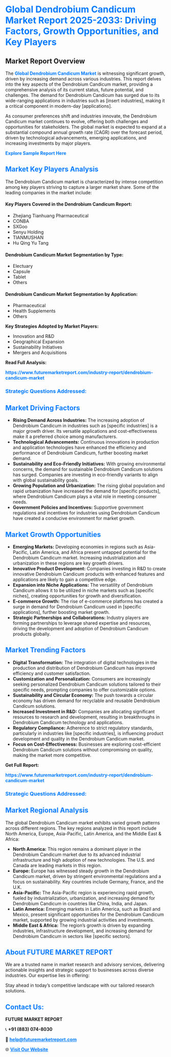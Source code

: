 <h1 style="color: #007BFF;">Global Dendrobium Candicum Market Report 2025-2033: Driving Factors, Growth Opportunities, and Key Players</h1>

<section id="overview">
<h2>Market Report Overview</h2>
<p>The <a href="https://www.futuremarketreport.com/industry-report/dendrobium-candicum-market" style="color: #007BFF; text-decoration: none;"><strong>Global Dendrobium Candicum Market</strong></a> is witnessing significant growth, driven by increasing demand across various industries. This report delves into the key aspects of the Dendrobium Candicum market, providing a comprehensive analysis of its current status, future potential, and challenges. The demand for Dendrobium Candicum has surged due to its wide-ranging applications in industries such as [insert industries], making it a critical component in modern-day [applications].</p>
<p>As consumer preferences shift and industries innovate, the Dendrobium Candicum market continues to evolve, offering both challenges and opportunities for stakeholders. The global market is expected to expand at a substantial compound annual growth rate (CAGR) over the forecast period, driven by technological advancements, emerging applications, and increasing investments by major players.</p>
</section>

<section id="overview">
<p><a href="https://www.futuremarketreport.com/request-sample/reportId=85636" style="color: #007BFF; text-decoration: none;"><strong>Explore Sample Report Here</strong></a></p>
</section>

<section id="key-players">
<h2 style="color: #007BFF;">Market Key Players Analysis</h2>
<p>The Dendrobium Candicum market is characterized by intense competition among key players striving to capture a larger market share. Some of the leading companies in the market include:</p>
<h4>Key Players Covered in the Dendrobium Candicum Report:</h4>
<ul><li>Zhejiang Tianhuang Pharmaceutical</li><li>CONBA</li><li>SXGoo</li><li>Senyu Holding</li><li>TIANMUSHAN</li><li>Hu Qing Yu Tang</li></ul>
<h4>Dendrobium Candicum Market Segmentation by Type:</h4>
<ul><li>Electuary</li><li>Capsule</li><li>Tablet</li><li>Others</li></ul>

<h4>Dendrobium Candicum Market Segmentation by Application:</h4>
<ul><li>Pharmaceutical</li><li>Health Supplements</li><li>Others</li></ul>
<p><strong>Key Strategies Adopted by Market Players:</strong></p>
<ul>
<li>Innovation and R&D</li>
<li>Geographical Expansion</li>
<li>Sustainability Initiatives</li>
<li>Mergers and Acquisitions</li>
</ul>
</section>

<section>
<p><strong>Read Full Analysis: </strong></p><a href="https://www.futuremarketreport.com/industry-report/dendrobium-candicum-market" style="color: #007BFF; text-decoration: none;"><strong>https://www.futuremarketreport.com/industry-report/dendrobium-candicum-market</strong></a>
<h3 style="color: #007BFF;">Strategic Questions Addressed:</h3>
</section>

<section id="driving-factors">
<h2 style="color: #007BFF;">Market Driving Factors</h2>
<ul>
<li><strong>Rising Demand Across Industries:</strong> The increasing adoption of Dendrobium Candicum in industries such as [specific industries] is a major growth driver. Its versatile applications and cost-effectiveness make it a preferred choice among manufacturers.</li>
<li><strong>Technological Advancements:</strong> Continuous innovations in production and application technologies have enhanced the efficiency and performance of Dendrobium Candicum, further boosting market demand.</li>
<li><strong>Sustainability and Eco-Friendly Initiatives:</strong> With growing environmental concerns, the demand for sustainable Dendrobium Candicum solutions has surged. Companies are investing in eco-friendly variants to align with global sustainability goals.</li>
<li><strong>Growing Population and Urbanization:</strong> The rising global population and rapid urbanization have increased the demand for [specific products], where Dendrobium Candicum plays a vital role in meeting consumer needs.</li>
<li><strong>Government Policies and Incentives:</strong> Supportive government regulations and incentives for industries using Dendrobium Candicum have created a conducive environment for market growth.</li>
</ul>
</section>

<section id="growth-opportunities">
<h2 style="color: #007BFF;">Market Growth Opportunities</h2>
<ul>
<li><strong>Emerging Markets:</strong> Developing economies in regions such as Asia-Pacific, Latin America, and Africa present untapped potential for the Dendrobium Candicum market. Increasing industrialization and urbanization in these regions are key growth drivers.</li>
<li><strong>Innovative Product Development:</strong> Companies investing in R&D to create innovative Dendrobium Candicum products with enhanced features and applications are likely to gain a competitive edge.</li>
<li><strong>Expansion into Niche Applications:</strong> The versatility of Dendrobium Candicum allows it to be utilized in niche markets such as [specific niches], creating opportunities for growth and diversification.</li>
<li><strong>E-commerce Growth:</strong> The rise of e-commerce platforms has created a surge in demand for Dendrobium Candicum used in [specific applications], further boosting market growth.</li>
<li><strong>Strategic Partnerships and Collaborations:</strong> Industry players are forming partnerships to leverage shared expertise and resources, driving the development and adoption of Dendrobium Candicum products globally.</li>
</ul>
</section>

<section id="trending-factors">
<h2 style="color: #007BFF;">Market Trending Factors</h2>
<ul>
<li><strong>Digital Transformation:</strong> The integration of digital technologies in the production and distribution of Dendrobium Candicum has improved efficiency and customer satisfaction.</li>
<li><strong>Customization and Personalization:</strong> Consumers are increasingly seeking personalized Dendrobium Candicum solutions tailored to their specific needs, prompting companies to offer customizable options.</li>
<li><strong>Sustainability and Circular Economy:</strong> The push towards a circular economy has driven demand for recyclable and reusable Dendrobium Candicum solutions.</li>
<li><strong>Increased Investment in R&D:</strong> Companies are allocating significant resources to research and development, resulting in breakthroughs in Dendrobium Candicum technology and applications.</li>
<li><strong>Regulatory Compliance:</strong> Adherence to strict regulatory standards, particularly in industries like [specific industries], is influencing product development and quality in the Dendrobium Candicum market.</li>
<li><strong>Focus on Cost-Effectiveness:</strong> Businesses are exploring cost-efficient Dendrobium Candicum solutions without compromising on quality, making the market more competitive.</li>
</ul>
</section>

<section>
<p><strong>Get Full Report: </strong></p><a href="https://www.futuremarketreport.com/industry-report/dendrobium-candicum-market" style="color: #007BFF; text-decoration: none;"><strong>https://www.futuremarketreport.com/industry-report/dendrobium-candicum-market</strong></a>
<h3 style="color: #007BFF;">Strategic Questions Addressed:</h3>
</section>


<section id="regional-analysis">
<h2 style="color: #007BFF;">Market Regional Analysis</h2>
<p>The global Dendrobium Candicum market exhibits varied growth patterns across different regions. The key regions analyzed in this report include North America, Europe, Asia-Pacific, Latin America, and the Middle East & Africa:</p>
<ul>
<li><strong>North America:</strong> This region remains a dominant player in the Dendrobium Candicum market due to its advanced industrial infrastructure and high adoption of new technologies. The U.S. and Canada are leading markets in this region.</li>
<li><strong>Europe:</strong> Europe has witnessed steady growth in the Dendrobium Candicum market, driven by stringent environmental regulations and a focus on sustainability. Key countries include Germany, France, and the U.K.</li>
<li><strong>Asia-Pacific:</strong> The Asia-Pacific region is experiencing rapid growth, fueled by industrialization, urbanization, and increasing demand for Dendrobium Candicum in countries like China, India, and Japan.</li>
<li><strong>Latin America:</strong> Emerging markets in Latin America, such as Brazil and Mexico, present significant opportunities for the Dendrobium Candicum market, supported by growing industrial activities and investments.</li>
<li><strong>Middle East & Africa:</strong> The region’s growth is driven by expanding industries, infrastructure development, and increasing demand for Dendrobium Candicum in sectors like [specific sectors].</li>
</ul>
</section>

<footer>
<h2 style="color: #007BFF;">About FUTURE MARKET REPORT</h2>
<p>We are a trusted name in market research and advisory services, delivering actionable insights and strategic support to businesses across diverse industries. Our expertise lies in offering:</p>

<p>Stay ahead in today’s competitive landscape with our tailored research solutions.</p>

<h2 style="color: #007BFF;">Contact Us:</h2>
<p><strong>FUTURE MARKET REPORT</strong></p>
<p>📞 <strong>+91 (883) 074-8030</strong></p>
<p>📧 <strong><a href="mailto:help@futuremarketreport.com" style="color: #007BFF;">help@futuremarketreport.com</a></strong></p>
<p>🌐 <strong><a href="https://www.futuremarketreport.com/" style="color: #007BFF;">Visit Our Website</a></strong></p>
</footer>